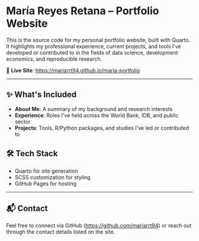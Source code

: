 # María Reyes Retana – Portfolio Website

This is the source code for my personal portfolio website, built with Quarto. It highlights my professional experience, current projects, and tools I’ve developed or contributed to in the fields of data science, development economics, and reproducible research.

🔗 **Live Site**: https://mariarrt94.github.io/maria-portfolio  

---

## ✨ What's Included

- **About Me**: A summary of my background and research interests
- **Experience**: Roles I've held across the World Bank, IDB, and public sector
- **Projects**: Tools, R/Python packages, and studies I’ve led or contributed to

## 🛠 Tech Stack

- Quarto for site generation
- SCSS customization for styling
- GitHub Pages for hosting

---

## 📬 Contact

Feel free to connect via GitHub (https://github.com/mariarrt94) or reach out through the contact details listed on the site.
